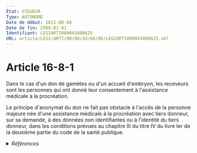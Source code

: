 ```yaml
---
État: VIGUEUR
Type: AUTONOME
Date de début: 2021-08-04
Date de fin: 2999-01-01
Identifiant: LEGIARTI000043888625
URL: article/LEGI/ARTI/00/00/43/88/86/LEGIARTI000043888625.xml
---
```


<h1>Article 16-8-1</h1>

Dans le cas d'un don de gamètes ou d'un accueil d'embryon, les receveurs sont
les personnes qui ont donné leur consentement à l'assistance médicale à la
procréation.<br />

Le principe d'anonymat du don ne fait pas obstacle à l'accès de la personne
majeure née d'une assistance médicale à la procréation avec tiers donneur, sur
sa demande, à des données non identifiantes ou à l'identité du tiers donneur,
dans les conditions prévues au chapitre III du titre IV du livre Ier de la
deuxième partie du code de la santé publique.


<details>
  <summary><em>Références</em></summary>

  <h2>Articles faisant référence à l'article</h2>
  
  <ul>
    <li>
      <a href="https://legal.tricoteuses.fr//redirection/LEGIARTI000044969067?vers=git&vers=legifrance">Code de la santé publique - article R2141-1-1 AUTONOME VIGUEUR, en vigueur depuis le 2022-01-01</a> CITATION source
    </li>
    <li>
      <a href="https://legal.tricoteuses.fr//redirection/LEGIARTI000043886081?vers=git&vers=legifrance">LOI n° 2021-1017 du 2 août 2021 relative à la bioéthique - article 5 PARTIELLEMENT_MODIF VIGUEUR, en vigueur depuis le 2021-08-04</a> CREE source
    </li>
  </ul>
  
  <h2>Références faites par l'article</h2>
  
  <ul>
    <li>
      2021-08-02 CREE cible <a href="https://legal.tricoteuses.fr//redirection/LEGIARTI000043886081?vers=git&vers=legifrance">LOI n° 2021-1017 du 2 août 2021 relative à la bioéthique - article 5 PARTIELLEMENT_MODIF VIGUEUR, en vigueur depuis le 2021-08-04</a>
    </li>
    <li>
      2999-01-01 CITATION cible <a href="https://legal.tricoteuses.fr//redirection/LEGIARTI000044969067?vers=git&vers=legifrance">Code de la santé publique - article R2141-1-1 AUTONOME VIGUEUR, en vigueur depuis le 2022-01-01</a>
    </li>
  </ul>
</details>
